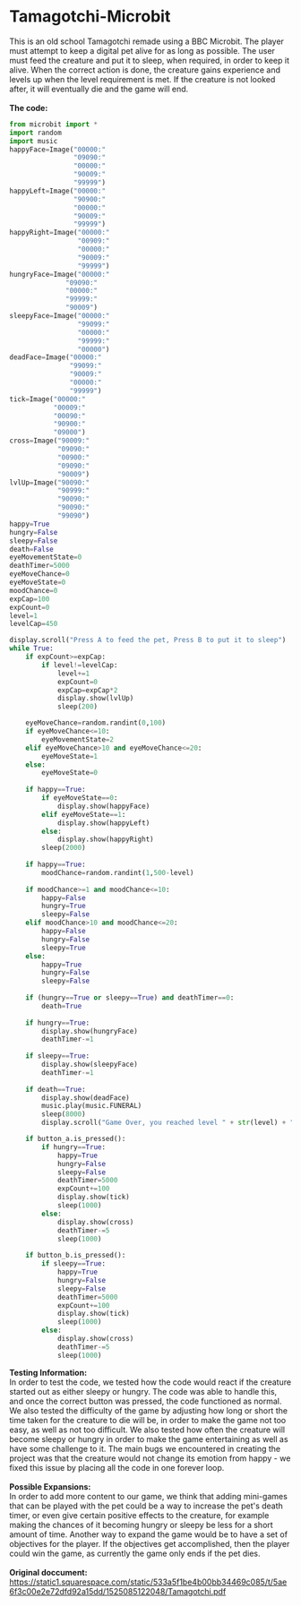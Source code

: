 # Tamagotchi-Microbit
This is an old school Tamagotchi remade using a BBC Microbit. The player must attempt to keep a digital pet alive for as long as possible. The user must feed the creature and put it to sleep, when required, in order to keep it alive. When the correct action is done, the creature gains experience and levels up when the level requirement is met. If the creature is not looked after, it will eventually die and the game will end.<br><br>
<b>The code:</b>                     
```python
from microbit import *
import random
import music
happyFace=Image("00000:"
                "09090:"
                "00000:"
                "90009:"
                "99999")
happyLeft=Image("00000:"
                "90900:"
                "00000:"
                "90009:"
                "99999")
happyRight=Image("00000:"
                 "00909:"
                 "00000:"
                 "90009:"
                 "99999")
hungryFace=Image("00000:"
              "09090:"
              "00000:"
              "99999:"
              "90009")
sleepyFace=Image("00000:"
                 "99099:"
                 "00000:"
                 "99999:"
                 "00000")
deadFace=Image("00000:"
               "99099:"
               "90009:"
               "00000:"
               "99999")
tick=Image("00000:"
           "00009:"
           "00090:"
           "90900:"
           "09000")
cross=Image("90009:"
            "09090:"
            "00900:"
            "09090:"
            "90009")
lvlUp=Image("90090:"
            "90999:"
            "90090:"
            "90090:"
            "99090")
happy=True
hungry=False
sleepy=False
death=False
eyeMovementState=0
deathTimer=5000
eyeMoveChance=0
eyeMoveState=0
moodChance=0
expCap=100
expCount=0
level=1
levelCap=450

display.scroll("Press A to feed the pet, Press B to put it to sleep")
while True:
    if expCount>=expCap:
        if level!=levelCap:
            level+=1
            expCount=0
            expCap=expCap*2
            display.show(lvlUp)
            sleep(200)

    eyeMoveChance=random.randint(0,100)
    if eyeMoveChance<=10:
        eyeMovementState=2
    elif eyeMoveChance>10 and eyeMoveChance<=20:
        eyeMoveState=1
    else:
        eyeMoveState=0
    
    if happy==True:
        if eyeMoveState==0:
            display.show(happyFace)
        elif eyeMoveState==1:
            display.show(happyLeft)
        else:
            display.show(happyRight)
        sleep(2000)
    
    if happy==True:
        moodChance=random.randint(1,500-level)
    
    if moodChance>=1 and moodChance<=10:
        happy=False
        hungry=True
        sleepy=False
    elif moodChance>10 and moodChance<=20:
        happy=False
        hungry=False
        sleepy=True
    else:
        happy=True
        hungry=False
        sleepy=False
    
    if (hungry==True or sleepy==True) and deathTimer==0:
        death=True
    
    if hungry==True:
        display.show(hungryFace)
        deathTimer-=1
    
    if sleepy==True:
        display.show(sleepyFace)
        deathTimer-=1
    
    if death==True:
        display.show(deadFace)
        music.play(music.FUNERAL)
        sleep(8000)
        display.scroll("Game Over, you reached level " + str(level) + ", you were unable to care for your pet")

    if button_a.is_pressed():
        if hungry==True:
            happy=True
            hungry=False
            sleepy=False
            deathTimer=5000
            expCount+=100
            display.show(tick)
            sleep(1000)
        else:
            display.show(cross)
            deathTimer-=5
            sleep(1000)
    
    if button_b.is_pressed():
        if sleepy==True:
            happy=True
            hungry=False
            sleepy=False
            deathTimer=5000
            expCount+=100
            display.show(tick)
            sleep(1000)
        else:
            display.show(cross)
            deathTimer-=5
            sleep(1000)

```
<b>Testing Information:</b><br>
In order to test the code, we tested how the code would react if the creature started out as either sleepy or hungry. The code was able to handle this, and once the correct button was pressed, the code functioned as normal. We also tested the difficulty of the game by adjusting how long or short the time taken for the creature to die will be, in order to make the game not too easy, as well as not too difficult. We also tested how often the creature will become sleepy or hungry in order to make the game entertaining as well as have some challenge to it. The main bugs we encountered in creating the project was that the creature would not change its emotion from happy - we fixed this issue by placing all the code in one forever loop.<br><br>
<b>Possible Expansions:</b><br>
In order to add more content to our game, we think that adding mini-games that can be played with the pet could be a way to increase the pet's death timer, or even give certain positive effects to the creature, for example making the chances of it becoming hungry or sleepy be less for a short amount of time. Another way to expand the game would be to have a set of objectives for the player. If the objectives get accomplished, then the player could win the game, as currently the game only ends if the pet dies.<br><br>
<b>Original doccument:</b><br>
https://static1.squarespace.com/static/533a5f1be4b00bb34469c085/t/5ae6f3c00e2e72dfd92a15dd/1525085122048/Tamagotchi.pdf 
